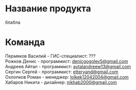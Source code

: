 # Название продукта
блабла

# Команда 
Пермяков Василий - ГИС-специалист: ??? <br>
Рожков Денис - программист: denicgogolev5@gmail.com <br>
Андреев Айтал - программист: aytalandreew13@gmail.com <br>
Сергин Сергей - программист: etteryand@gmail.com <br>
Охлопков Роман - менеджер: lolkek12042004@gmail.com <br>
Хабаров Никита - дизайнер: nikhab2000@gmail.com <br>